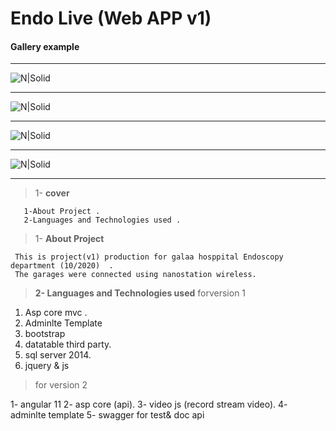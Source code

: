 # Endo Live (Web APP v1)  

#### Gallery  example
 
------------


![N|Solid](https://res.cloudinary.com/dxb44v7tw/image/upload/v1624834493/endo/Endoscopy-1_gtc3hn.png)

------------



![N|Solid](https://res.cloudinary.com/dxb44v7tw/image/upload/v1624834495/endo/Endoscopy2-1_xyicvb.png)

------------


![N|Solid](https://res.cloudinary.com/dxb44v7tw/image/upload/v1624830694/endo/endov1-1_jgaail.jpg)

------------


![N|Solid](https://res.cloudinary.com/dxb44v7tw/image/upload/v1624830694/endo/endov1-2_wfz1ut.jpg)

------------
 

>  1-  **cover** 
      
       1-About Project .
       2-Languages and Technologies used .
      
>  1- **About Project**
  
     This is project(v1) production for galaa hosppital Endoscopy department (10/2020)  .
	 The garages were connected using nanostation wireless.
	 
 
> **2- Languages and Technologies used**
forversion 1
1.    Asp core mvc .
2.   Adminlte Template 
3.   bootstrap 
4.   datatable third party.
 5.  sql server 2014.
6.   jquery & js
> for version 2

1- angular 11
2- asp core (api).
3- video js (record stream video).
4- adminlte template
5- swagger for test& doc  api
 
			
 
 
 
